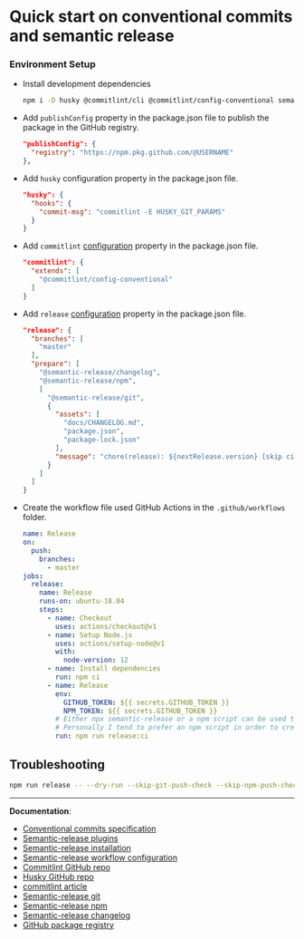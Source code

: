 # Quick start on conventional commits and semantic release

### Environment Setup

- Install development dependencies 

  ```bash
  npm i -D husky @commitlint/cli @commitlint/config-conventional semantic-release @semantic-release/git @semantic-release/changelog
  ```

- Add `publishConfig` property in the package.json file to publish the package in the GitHub registry.

  ```json
  "publishConfig": {
    "registry": "https://npm.pkg.github.com/@USERNAME"
  },
  ```

- Add `husky` configuration property in the package.json file.

  ```json
  "husky": {
    "hooks": {
      "commit-msg": "commitlint -E HUSKY_GIT_PARAMS"
    }  
  }
  ```

- Add `commitlint` [configuration](https://github.com/conventional-changelog/commitlint#config) property in the package.json file.
  
  ```json
  "commitlint": {
    "extends": [
      "@commitlint/config-conventional"
    ]
  }
  ```

- Add `release` [configuration](https://semantic-release.gitbook.io/semantic-release/usage/workflow-configuration) property in the package.json file.

  ```json
  "release": {
    "branches": [
      "master"
    ],
    "prepare": [
      "@semantic-release/changelog",
      "@semantic-release/npm",
      [
        "@semantic-release/git",
        {
          "assets": [
            "docs/CHANGELOG.md",
            "package.json",
            "package-lock.json"
          ],
          "message": "chore(release): ${nextRelease.version} [skip ci]\n\n${nextRelease.notes}"
        }
      ]
    ]
  }
  ```

- Create the workflow file used GitHub Actions in the `.github/workflows` folder.

  ```yaml
  name: Release
  on:
    push:
      branches:
        - master
  jobs:
    release:
      name: Release
      runs-on: ubuntu-18.04
      steps:
        - name: Checkout
          uses: actions/checkout@v1
        - name: Setup Node.js
          uses: actions/setup-node@v1
          with:
            node-version: 12
        - name: Install dependencies
          run: npm ci
        - name: Release
          env:
            GITHUB_TOKEN: ${{ secrets.GITHUB_TOKEN }}
            NPM_TOKEN: ${{ secrets.GITHUB_TOKEN }}
          # Either npx semantic-release or a npm script can be used to release.
          # Personally I tend to prefer an npm script in order to create an explicit link between my npm script and my workflow file
          run: npm run release:ci
  ```

## Troubleshooting
  ```bash
  npm run release -- --dry-run --skip-git-push-check --skip-npm-push-check --analyze-commits
  ```

---

__Documentation__:

- [Conventional commits specification](https://www.conventionalcommits.org/en/)
- [Semantic-release plugins](https://semantic-release.gitbook.io/semantic-release/extending/plugins-list#official-plugins)
- [Semantic-release installation](https://semantic-release.gitbook.io/semantic-release/usage/installation)
- [Semantic-release workflow configuration](https://semantic-release.gitbook.io/semantic-release/usage/workflow-configuration)
- [Commitlint GitHub repo](https://github.com/conventional-changelog/commitlint)
- [Husky GitHub repo](https://github.com/typicode/husky)
- [commitlint article](https://www.vojtechruzicka.com/commitlint/)
- [Semantic-release git](https://github.com/semantic-release/git)
- [Semantic-release npm](https://github.com/semantic-release/npm)
- [Semantic-release changelog](https://github.com/semantic-release/changelog)
- [GitHub package registry](https://medium.com/@AndrewPierno/github-package-registry-first-look-83f55a234e39)